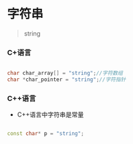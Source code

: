 # 字符串
> string


### C+语言

```c

char char_array[] = "string";//字符数组
char *char_pointer = "string";//字符指针

```
### C++语言


- C++语言中字符串是常量
```cpp

const char* p = "string";
```

